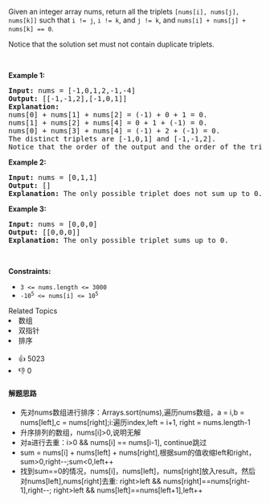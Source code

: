 <p>Given an integer array nums, return all the triplets <code>[nums[i], nums[j], nums[k]]</code> such that <code>i != j</code>, <code>i != k</code>, and <code>j != k</code>, and <code>nums[i] + nums[j] + nums[k] == 0</code>.</p>

<p>Notice that the solution set must not contain duplicate triplets.</p>

<p>&nbsp;</p> 
<p><strong>Example 1:</strong></p>

<pre>
<strong>Input:</strong> nums = [-1,0,1,2,-1,-4]
<strong>Output:</strong> [[-1,-1,2],[-1,0,1]]
<strong>Explanation:</strong> 
nums[0] + nums[1] + nums[2] = (-1) + 0 + 1 = 0.
nums[1] + nums[2] + nums[4] = 0 + 1 + (-1) = 0.
nums[0] + nums[3] + nums[4] = (-1) + 2 + (-1) = 0.
The distinct triplets are [-1,0,1] and [-1,-1,2].
Notice that the order of the output and the order of the triplets does not matter.
</pre>

<p><strong>Example 2:</strong></p>

<pre>
<strong>Input:</strong> nums = [0,1,1]
<strong>Output:</strong> []
<strong>Explanation:</strong> The only possible triplet does not sum up to 0.
</pre>

<p><strong>Example 3:</strong></p>

<pre>
<strong>Input:</strong> nums = [0,0,0]
<strong>Output:</strong> [[0,0,0]]
<strong>Explanation:</strong> The only possible triplet sums up to 0.
</pre>

<p>&nbsp;</p> 
<p><strong>Constraints:</strong></p>

<ul> 
 <li><code>3 &lt;= nums.length &lt;= 3000</code></li> 
 <li><code>-10<sup>5</sup> &lt;= nums[i] &lt;= 10<sup>5</sup></code></li> 
</ul>

<div><div>Related Topics</div><div><li>数组</li><li>双指针</li><li>排序</li></div></div><br><div><li>👍 5023</li><li>👎 0</li></div>

#### 解题思路
<ul> 
 <li>先对nums数组进行排序：Arrays.sort(nums),遍历nums数组，a = i,b = nums[left],c = nums[right];i:遍历index,left = i+1, right = nums.length-1</li> 
 <li>升序排列的数组，nums[i]>0,说明无解</li> 
 <li>对a进行去重：i>0 && nums[i] == nums[i-1], continue跳过</li>
 <li>sum = nums[i] + nums[left] + nums[right],根据sum的值收缩left和right，sum>0,right--;sum<0,left++</li>
 <li>找到sum==0的情况，nums[i]，nums[left]，nums[right]放入result，然后对nums[left],nums[right]去重: right>left && nums[right]==nums[right-1],right--; right>left && nums[left]==nums[left+1],left++</li>
</ul>